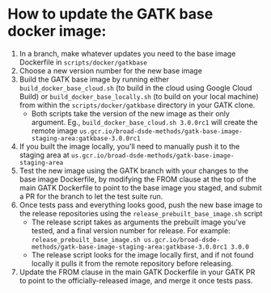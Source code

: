 # How to update the GATK base docker image:

1. In a branch, make whatever updates you need to the base image Dockerfile in `scripts/docker/gatkbase`
2. Choose a new version number for the new base image
3. Build the GATK base image by running either `build_docker_base_cloud.sh` (to build in the cloud using Google Cloud Build) or `build_docker_base_locally.sh` (to build on your local machine) from within the `scripts/docker/gatkbase` directory in your GATK clone.
   * Both scripts take the version of the new image as their only argument. Eg., `build_docker_base_cloud.sh 3.0.0rc1` will create the remote image `us.gcr.io/broad-dsde-methods/gatk-base-image-staging-area:gatkbase-3.0.0rc1`
4. If you built the image locally, you'll need to manually push it to the staging area at `us.gcr.io/broad-dsde-methods/gatk-base-image-staging-area`
5. Test the new image using the GATK branch with your changes to the base image Dockerfile, by modifying the FROM clause at the top of the main GATK Dockerfile to point to the base image you staged, and submit a PR for the branch to let the test suite run.
6. Once tests pass and everything looks good, push the new base image to the release repositories using the `release_prebuilt_base_image.sh` script
   * The release script takes as arguments the prebuilt image you've tested, and a final version number for release. For example: `release_prebuilt_base_image.sh us.gcr.io/broad-dsde-methods/gatk-base-image-staging-area:gatkbase-3.0.0rc1 3.0.0`
   * The release script looks for the image locally first, and if not found locally it pulls it from the remote repository before releasing.
7. Update the FROM clause in the main GATK Dockerfile in your GATK PR to point to the officially-released image, and merge it once tests pass.



